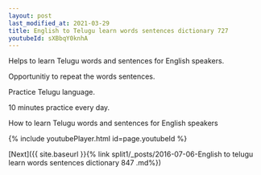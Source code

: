 ```yaml
---
layout: post
last_modified_at: 2021-03-29
title: English to Telugu learn words sentences dictionary 727 
youtubeId: sXBbqY0knhA
---
```

 
 
Helps to learn Telugu words and sentences for English speakers.

Opportunitiy to repeat the words sentences. 

Practice Telugu language. 
 
10 minutes practice every day. 
 
How to learn Telugu words and sentences for English speakers 
 
{% include youtubePlayer.html id=page.youtubeId %}
 
 
[Next]({{ site.baseurl }}{% link  split1/_posts/2016-07-06-English to telugu learn words sentences dictionary 847 .md%})
 
